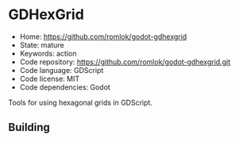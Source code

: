 # GDHexGrid

- Home: https://github.com/romlok/godot-gdhexgrid
- State: mature
- Keywords: action
- Code repository: https://github.com/romlok/godot-gdhexgrid.git
- Code language: GDScript
- Code license: MIT
- Code dependencies: Godot

Tools for using hexagonal grids in GDScript.

## Building
